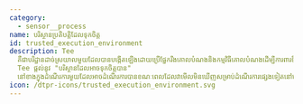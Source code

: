 ```yaml
---
category: 
  - sensor__process
name: បរិស្ថានប្រតិបត្តិដែលទុកចិត្ត
id: trusted_execution_environment
description: Tee
  គឺជាបរិដ្ឋានដាច់ស្រយាលមួយដែលបានបង្កើតឡើងដោយប្រើផ្នែករឹងគោលបំណងនិងកម្មវិធីគោលបំណងដើម្បីការពារទិន្នន័យដែលផ្ទុកនៅខាងក្នុង។
  Tee ផ្តល់នូវ "បរិស្ថានដែលអាចទុកចិត្តបាន"
  នៅខាងក្នុងដំណើរការមួយដែលអាចដំណើរការបានខណៈពេលដែលវាមើលមិនឃើញសម្រាប់ដំណើរការផ្សេងទៀតនៅលើខួរក្បាលប្រព័ន្ធប្រតិបត្តិការឬប្រភេទផ្សេងទៀតនៃការចូលដំណើរការដែលមានឯកសិទ្ធិ។
icon: /dtpr-icons/trusted_execution_environment.svg
---
```

